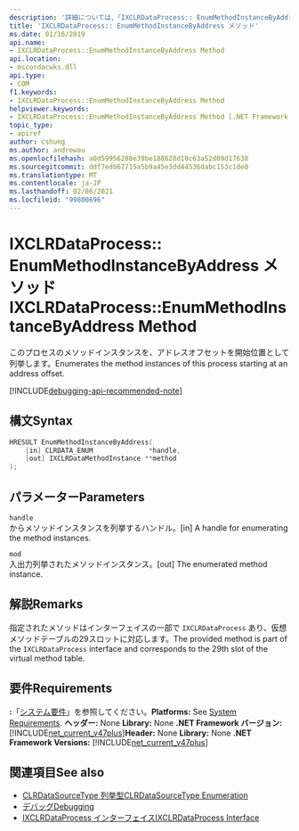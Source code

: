 ```yaml
---
description: '詳細については、「IXCLRDataProcess:: EnumMethodInstanceByAddress メソッド」を参照してください。'
title: 'IXCLRDataProcess:: EnumMethodInstanceByAddress メソッド'
ms.date: 01/16/2019
api.name:
- IXCLRDataProcess::EnumMethodInstanceByAddress Method
api.location:
- mscordacwks.dll
api.type:
- COM
f1.keywords:
- IXCLRDataProcess::EnumMethodInstanceByAddress Method
helpviewer.keywords:
- IXCLRDataProcess::EnumMethodInstanceByAddress Method [.NET Framework debugging]
topic_type:
- apiref
author: cshung
ms.author: andrewau
ms.openlocfilehash: a0d59956288e39be188628d10c63a52d09d17638
ms.sourcegitcommit: ddf7edb67715a5b9a45e3dd44536dabc153c1de0
ms.translationtype: MT
ms.contentlocale: ja-JP
ms.lasthandoff: 02/06/2021
ms.locfileid: "99800696"
---
```

# <a name="ixclrdataprocessenummethodinstancebyaddress-method"></a><span data-ttu-id="05736-103">IXCLRDataProcess:: EnumMethodInstanceByAddress メソッド</span><span class="sxs-lookup"><span data-stu-id="05736-103">IXCLRDataProcess::EnumMethodInstanceByAddress Method</span></span>

<span data-ttu-id="05736-104">このプロセスのメソッドインスタンスを、アドレスオフセットを開始位置として列挙します。</span><span class="sxs-lookup"><span data-stu-id="05736-104">Enumerates the method instances of this process starting at an address offset.</span></span>

[!INCLUDE[debugging-api-recommended-note](../../../../includes/debugging-api-recommended-note.md)]

## <a name="syntax"></a><span data-ttu-id="05736-105">構文</span><span class="sxs-lookup"><span data-stu-id="05736-105">Syntax</span></span>

```cpp
HRESULT EnumMethodInstanceByAddress(
    [in] CLRDATA_ENUM              *handle,
    [out] IXCLRDataMethodInstance **method
);
```

## <a name="parameters"></a><span data-ttu-id="05736-106">パラメーター</span><span class="sxs-lookup"><span data-stu-id="05736-106">Parameters</span></span>

`handle`\
<span data-ttu-id="05736-107">からメソッドインスタンスを列挙するハンドル。</span><span class="sxs-lookup"><span data-stu-id="05736-107">[in] A handle for enumerating the method instances.</span></span>

`mod`\
<span data-ttu-id="05736-108">入出力列挙されたメソッドインスタンス。</span><span class="sxs-lookup"><span data-stu-id="05736-108">[out] The enumerated method instance.</span></span>

## <a name="remarks"></a><span data-ttu-id="05736-109">解説</span><span class="sxs-lookup"><span data-stu-id="05736-109">Remarks</span></span>

<span data-ttu-id="05736-110">指定されたメソッドはインターフェイスの一部で `IXCLRDataProcess` あり、仮想メソッドテーブルの29スロットに対応します。</span><span class="sxs-lookup"><span data-stu-id="05736-110">The provided method is part of the `IXCLRDataProcess` interface and corresponds to the 29th slot of the virtual method table.</span></span>

## <a name="requirements"></a><span data-ttu-id="05736-111">要件</span><span class="sxs-lookup"><span data-stu-id="05736-111">Requirements</span></span>

<span data-ttu-id="05736-112">**:**「[システム要件](../../get-started/system-requirements.md)」を参照してください。</span><span class="sxs-lookup"><span data-stu-id="05736-112">**Platforms:** See [System Requirements](../../get-started/system-requirements.md).</span></span>
<span data-ttu-id="05736-113">**ヘッダー:** None **Library:** None **.NET Framework バージョン:**[!INCLUDE[net_current_v47plus](../../../../includes/net-current-v47plus.md)]</span><span class="sxs-lookup"><span data-stu-id="05736-113">**Header:** None **Library:** None **.NET Framework Versions:** [!INCLUDE[net_current_v47plus](../../../../includes/net-current-v47plus.md)]</span></span>

## <a name="see-also"></a><span data-ttu-id="05736-114">関連項目</span><span class="sxs-lookup"><span data-stu-id="05736-114">See also</span></span>

- [<span data-ttu-id="05736-115">CLRDataSourceType 列挙型</span><span class="sxs-lookup"><span data-stu-id="05736-115">CLRDataSourceType Enumeration</span></span>](clrdatasourcetype-enumeration.md)
- [<span data-ttu-id="05736-116">デバッグ</span><span class="sxs-lookup"><span data-stu-id="05736-116">Debugging</span></span>](index.md)
- [<span data-ttu-id="05736-117">IXCLRDataProcess インターフェイス</span><span class="sxs-lookup"><span data-stu-id="05736-117">IXCLRDataProcess Interface</span></span>](ixclrdataprocess-interface.md)
